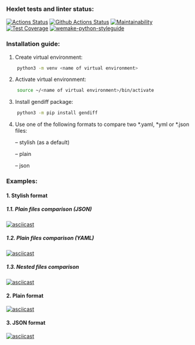 ### Hexlet tests and linter status:
[![Actions Status](https://github.com/danokp/python-project-50/workflows/hexlet-check/badge.svg)](https://github.com/danokp/python-project-50/actions)
[![Github Actions Status](https://github.com/danokp/python-project-50/workflows/Python%20CI/badge.svg)](https://github.com/danokp/python-project-50/actions)
[![Maintainability](https://api.codeclimate.com/v1/badges/bb9cddcc96361d90f2a0/maintainability)](https://codeclimate.com/github/danokp/python-project-50/maintainability)
[![Test Coverage](https://api.codeclimate.com/v1/badges/bb9cddcc96361d90f2a0/test_coverage)](https://codeclimate.com/github/danokp/python-project-50/test_coverage)
[![wemake-python-styleguide](https://img.shields.io/badge/style-wemake-000000.svg)](https://github.com/wemake-services/wemake-python-styleguide)

### Installation guide:
1. Create virtual environment:
```sh
    python3 -m venv <name of virtual environment>
```
2. Activate virtual environment:
```sh
    source ~/<name of virtual environment>/bin/activate
```
3. Install gendiff package:
```sh
    python3 -m pip install gendiff
```
4. Use one of the following formats to compare two *.yaml, *yml or *.json files:

	–  stylish (as a default)

	–  plain

	–  json

### Examples:
#### 1. Stylish format
##### 1.1. Plain files comparison (JSON)
[![asciicast](https://asciinema.org/a/E7CDNfRyd6xHhkIKSlOPLKWoK.svg)](https://asciinema.org/a/E7CDNfRyd6xHhkIKSlOPLKWoK)

##### 1.2. Plain files comparison (YAML)
[![asciicast](https://asciinema.org/a/Mpz4qTxf5C07e9ZFeXhlzfBbf.svg)](https://asciinema.org/a/Mpz4qTxf5C07e9ZFeXhlzfBbf)

##### 1.3. Nested files comparison
[![asciicast](https://asciinema.org/a/vjfhuzWwPIVhlXIr8N4LyZuOP.svg)](https://asciinema.org/a/vjfhuzWwPIVhlXIr8N4LyZuOP)

#### 2. Plain format
[![asciicast](https://asciinema.org/a/wcoGQfzPiOd4zdMjsXIgoKlNb.svg)](https://asciinema.org/a/wcoGQfzPiOd4zdMjsXIgoKlNb)

#### 3. JSON format
[![asciicast](https://asciinema.org/a/P2Z4SmbXidaIxBxPKFmzWLfZS.svg)](https://asciinema.org/a/P2Z4SmbXidaIxBxPKFmzWLfZS)